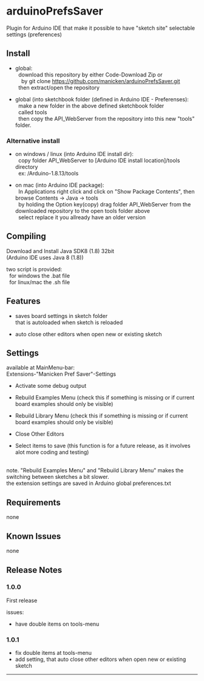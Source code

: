 # arduinoPrefsSaver
Plugin for Arduino IDE that make it possible to have "sketch site" selectable settings (preferences)

## Install

* global:<br>
&nbsp;&nbsp;download this repository by either Code-Download Zip or<br>
&nbsp;&nbsp;&nbsp;&nbsp;by git clone https://github.com/manicken/arduinoPrefsSaver.git<br>
&nbsp;&nbsp;then extract/open the repository<br>

* global (into sketchbook folder (defined in Arduino IDE - Preferenses):<br>
&nbsp;&nbsp;make a new folder in the above defined sketchbook folder<br>
&nbsp;&nbsp;called tools<br>
&nbsp;&nbsp;then copy the API_WebServer from the repository into this new "tools" folder.<br>

### Alternative install

* on windows / linux (into Arduino IDE install dir):<br>
&nbsp;&nbsp;copy folder API_WebServer to [Arduino IDE install location]/tools directory<br>
&nbsp;&nbsp;ex: /Arduino-1.8.13/tools<br>

* on mac (into Arduino IDE package):<br>
&nbsp;&nbsp;In Applications right click and click on "Show Package Contents", then browse Contents -> Java -> tools<br>
&nbsp;&nbsp;by holding the Option key(copy) drag folder API_WebServer from the downloaded repository to the open tools folder above<br>
&nbsp;&nbsp;select replace it you allready have an older version<br>

## Compiling

Download and Install Java SDK8 (1.8) 32bit<br>
(Arduino IDE uses Java 8 (1.8))<br>

two script is provided:<br>
&nbsp;&nbsp;for windows the .bat file<br>
&nbsp;&nbsp;for linux/mac the .sh file<br>

## Features

* saves board settings in sketch folder<br>
that is autoloaded when sketch is reloaded<br>

* auto close other editors when open new or existing sketch

## Settings 

available at MainMenu-bar:<br>
Extensions-"Manicken Pref Saver"-Settings


* Activate some debug output
* Rebuild Examples Menu (check this if something is missing or if current board examples should only be visible)
* Rebuild Library Menu (check this if something is missing or if current board examples should only be visible)
* Close Other Editors

* Select items to save (this function is for a future release, as it involves alot more coding and testing)

<br>note. "Rebuild Examples Menu" and "Rebuild Library Menu" makes the switching between sketches a bit slower.
<br>the extension settings are saved in Arduino global preferences.txt

## Requirements

none

## Known Issues

none

## Release Notes

### 1.0.0

First release<br>

issues:
* have double items on tools-menu

### 1.0.1

* fix double items at tools-menu
* add setting, that auto close other editors when open new or existing sketch

-----------------------------------------------------------------------------------------------------------
